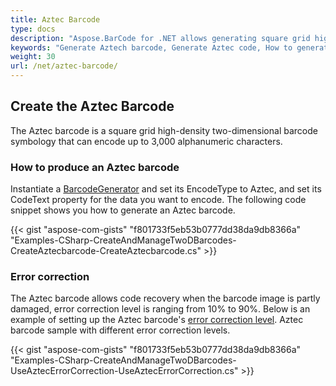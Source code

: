 ```yaml
---
title: Aztec Barcode
type: docs
description: "Aspose.BarCode for .NET allows generating square grid high-density two-dimensional Aztec Barcode."
keywords: "Generate Aztech barcode, Generate Aztec code, How to generate Aztech barcode, Aspose.BarCode for .NET, C#"
weight: 30
url: /net/aztec-barcode/
---
```


## **Create the Aztec Barcode**
The Aztec barcode is a square grid high-density two-dimensional barcode symbology that can encode up to 3,000 alphanumeric characters.

### **How to produce an Aztec barcode**
Instantiate a [BarcodeGenerator](https://apireference.aspose.com/barcode/net/aspose.barcode.generation/barcodegenerator) and set its EncodeType to Aztec, and set its CodeText property for the data you want to encode. The following code snippet shows you how to generate an Aztec barcode.

{{< gist "aspose-com-gists" "f801733f5eb53b0777dd38da9db8366a" "Examples-CSharp-CreateAndManageTwoDBarcodes-CreateAztecbarcode-CreateAztecbarcode.cs" >}}

### **Error correction**
The Aztec barcode allows code recovery when the barcode image is partly damaged, error correction level is ranging from 10% to 90%. Below is an example of setting up the Aztec barcode's [error correction level](https://apireference.aspose.com/barcode/net/aspose.barcode.windows.forms/barcodecontrol/properties/aztecterrorlevel). Aztec barcode sample with different error correction levels.

{{< gist "aspose-com-gists" "f801733f5eb53b0777dd38da9db8366a" "Examples-CSharp-CreateAndManageTwoDBarcodes-UseAztecErrorCorrection-UseAztecErrorCorrection.cs" >}}
